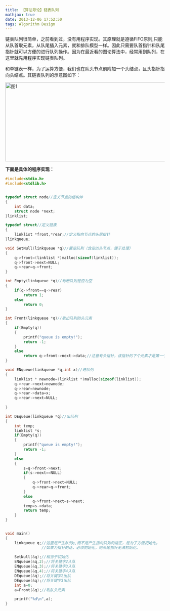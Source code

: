 ```yaml
---
title: 【算法导论】链表队列
mathjax: true
date: 2013-12-06 17:52:50
tags: Algorithm Design
---
```


​    链表队列很简单，之前看到过，没有用程序实现。其原理就是遵循FIFO原则,只能从队首取元素，从队尾插入元素，就和排队模型一样。因此只需要队首指针和队尾指针就可以方便的进行队列操作。因为在最近看的图论算法中，经常用到队列，在这里就先用程序实现链表队列。

<!--more-->

​    和单链表一样，为了运算方便，我们也在队头节点前附加一个头结点，且头指针指向头结点。其链表队列的示意图如下：

<img src="https://cdn.jsdelivr.net/gh/tengweitw/FigureBed@latest/20131206/20131206_fig001.jpg" width="600" height="250" title="图1" alt="图1" >

**下面是具体的程序实现：**



```cpp
#include<stdio.h>
#include<stdlib.h>


typedef struct node//定义节点的结构体
{
	int data;
	struct node *next;
}linklist;

typedef struct//定义链表
{
	linklist *front,*rear;//定义指向节点的头尾指针
}linkqueue;

void SetNull(linkqueue *q)//置空队列（含空的头节点，便于处理）
{
	q->front=(linklist *)malloc(sizeof(linklist));
	q->front->next=NULL;
	q->rear=q->front;
}

int Empty(linkqueue *q)//判断队列是否为空
{
	if(q->front==q->rear)
		return 1;
	else 
		return 0;
}

int Front(linkqueue *q)//取出队列的头元素
{
	if(Empty(q))
	{
		printf("queue is empty!");
		return -1;
	}
	else
		return q->front->next->data;//注意有头指针，该指针的下个元素才是第一个元素
}

void ENqueue(linkqueue *q,int x)//进队列
{
	linklist * newnode=(linklist *)malloc(sizeof(linklist));
    q->rear->next=newnode;
	q->rear=newnode;
	q->rear->data=x;
	q->rear->next=NULL;
	
}

int DEqueue(linkqueue *q)//出队列
{
	int temp;
	linklist *s;
	if(Empty(q))
	{
		printf("queue is empty!");
		return -1;
	}
	else
	{
		s=q->front->next;
		if(s->next==NULL)
		{
			q->front->next=NULL;
			q->rear=q->front;
		}
		else
			q->front->next=s->next;
		temp=s->data;
		return temp;
	}
}


void main()
{
	linkqueue q;//这里是产生队列q,而不是产生指向队列的指正，是为了方便初始化。
	            //如果为指针的话，必须初始化，则头尾指针无法初始化。
	
	SetNull(&q);//相当于初始化
	ENqueue(&q,2);//将关键字2入队
	ENqueue(&q,3);//将关键字3入队
	ENqueue(&q,4);//将关键字4入队
	DEqueue(&q);//将关键字2出队
	DEqueue(&q);//将关键字3出队
	int a=0;
    a=Front(&q);//取队头元素

	printf("%d\n",a);
}
```




